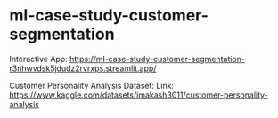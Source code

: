 # ml-case-study-customer-segmentation

Interactive App: https://ml-case-study-customer-segmentation-r3nhwvdsk5jdudz2rvrxps.streamlit.app/


Customer Personality Analysis Dataset:
Link: https://www.kaggle.com/datasets/imakash3011/customer-personality-analysis
